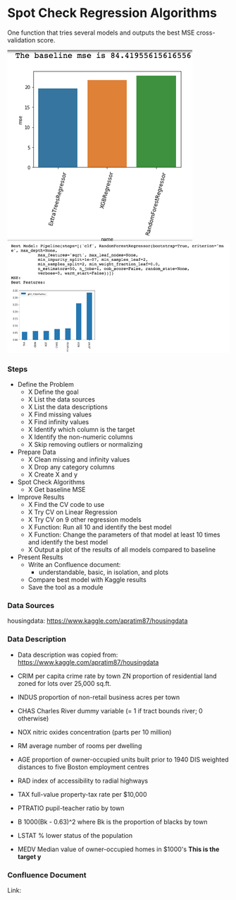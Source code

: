 # Spot Check Regression Algorithms

One function that tries several models and outputs the best MSE cross-validation score.

![Spot Checking](1.png)
![Feature Importance](2.png)

### Steps

- Define the Problem
  - X Define the goal
  - X List the data sources
  - X List the data descriptions
  - X Find missing values
  - X Find infinity values
  - X Identify which column is the target
  - X Identify the non-numeric columns
  - X Skip removing outliers or normalizing
- Prepare Data
  - X Clean missing and infinity values
  - X Drop any category columns
  - X Create X and y
- Spot Check Algorithms
  - X Get baseline MSE  
- Improve Results
  - X Find the CV code to use
  - X Try CV on Linear Regression
  - X Try CV on 9 other regression models
  - X Function: Run all 10 and identify the best model
  - X Function: Change the parameters of that model at least 10 times and identify the best model
  - X Output a plot of the results of all models compared to baseline
- Present Results
  - Write an Confluence document:
    - understandable, basic, in isolation, and plots
  - Compare best model with Kaggle results
  - Save the tool as a module

### Data Sources

housingdata: https://www.kaggle.com/apratim87/housingdata

### Data Description

- Data description was copied from: https://www.kaggle.com/apratim87/housingdata

- CRIM per capita crime rate by town ZN proportion of residential land zoned for lots over 25,000 sq.ft.
- INDUS proportion of non-retail business acres per town
- CHAS Charles River dummy variable (= 1 if tract bounds river; 0 otherwise)
- NOX nitric oxides concentration (parts per 10 million)
- RM average number of rooms per dwelling
- AGE proportion of owner-occupied units built prior to 1940 DIS weighted distances to five Boston employment centres
- RAD index of accessibility to radial highways
- TAX full-value property-tax rate per $10,000
- PTRATIO pupil-teacher ratio by town
- B 1000(Bk - 0.63)^2 where Bk is the proportion of blacks by town
- LSTAT % lower status of the population
- MEDV Median value of owner-occupied homes in $1000's **This is the target y**

### Confluence Document

Link:
